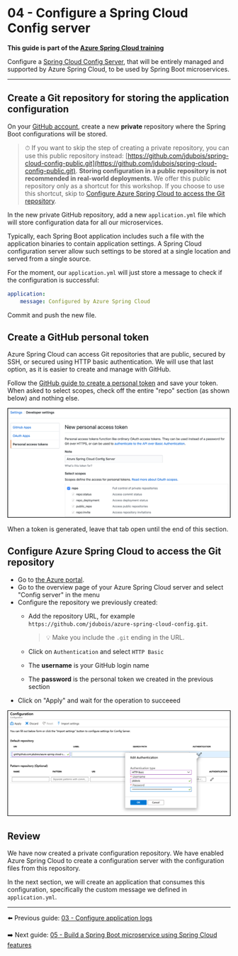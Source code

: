# 04 - Configure a Spring Cloud Config server

__This guide is part of the [Azure Spring Cloud training](../README.md)__

Configure a [Spring Cloud Config Server](https://cloud.spring.io/spring-cloud-config), that will be entirely managed and supported by Azure Spring Cloud, to be used by Spring Boot microservices.

---

## Create a Git repository for storing the application configuration

On your [GitHub account](https://github.com), create a new **private** repository where the Spring Boot configurations will be stored.

> ⏱ If you want to skip the step of creating a private repository, you can use this public repository instead: [https://github.com/jdubois/spring-cloud-config-public.git](https://github.com/jdubois/spring-cloud-config-public.git). __Storing configuration in a public repository is not recommended in real-world deployments.__ We offer this public repository only as a shortcut for this workshop. If you choose to use this shortcut, skip to [Configure Azure Spring Cloud to access the Git repository](#configure-azure-spring-cloud-to-access-the-git-repository).

In the new private GitHub repository, add a new `application.yml` file which will store configuration data for all our microservices.

Typically, each Spring Boot application includes such a file with the application binaries to contain application settings. A Spring Cloud configuration server allow such settings to be stored at a single location and served from a single source.

For the moment, our `application.yml` will just store a message to check if the configuration is successful:

```yaml
application:
    message: Configured by Azure Spring Cloud
```

Commit and push the new file.

## Create a GitHub personal token

Azure Spring Cloud can access Git repositories that are public, secured by SSH, or secured using HTTP basic authentication. We will use that last option, as it is easier to create and manage with GitHub.

Follow the [GitHub guide to create a personal token](https://help.github.com/en/articles/creating-a-personal-access-token-for-the-command-line) and save your token. When asked to select scopes, check off the entire "repo" section (as shown below) and nothing else.

![GitHub personnal access token](media/01-github-personal-access-token.png)

When a token is generated, leave that tab open until the end of this section.

## Configure Azure Spring Cloud to access the Git repository

- Go to [the Azure portal](https://portal.azure.com/?WT.mc_id=azurespringcloud-github-judubois).
- Go to the overview page of your Azure Spring Cloud server and select "Config server" in the menu
- Configure the repository we previously created:
  - Add the repository URL, for example `https://github.com/jdubois/azure-spring-cloud-config.git`.

     >💡 Make you include the `.git` ending in the URL.

  - Click on `Authentication` and select `HTTP Basic`
  - The __username__ is your GitHub login name
  - The __password__ is the personal token we created in the previous section
- Click on "Apply" and wait for the operation to succeeed

![Spring Cloud config server](media/02-config-server.png)

## Review

We have now created a private configuration repository. We have enabled Azure Spring Cloud to create a configuration server with the configuration files from this repository.

In the next section, we will create an application that consumes this configuration, specifically the custom message we defined in `application.yml`.

---

⬅️ Previous guide: [03 - Configure application logs](../03-configure-monitoring/README.md)

➡️ Next guide: [05 - Build a Spring Boot microservice using Spring Cloud features](../05-build-a-spring-boot-microservice-using-spring-cloud-features/README.md)
